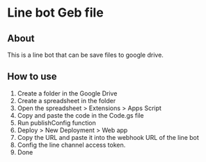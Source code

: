 # Line bot Geb file

## About

This is a line bot that can be save files to google drive.

## How to use

1. Create a folder in the Google Drive
2. Create a spreadsheet in the folder
3. Open the spreadsheet > Extensions > Apps Script
4. Copy and paste the code in the Code.gs file
5. Run publishConfig function
6. Deploy > New Deployment > Web app
7. Copy the URL and paste it into the webhook URL of the line bot
8. Config the line channel access token.
9. Done
